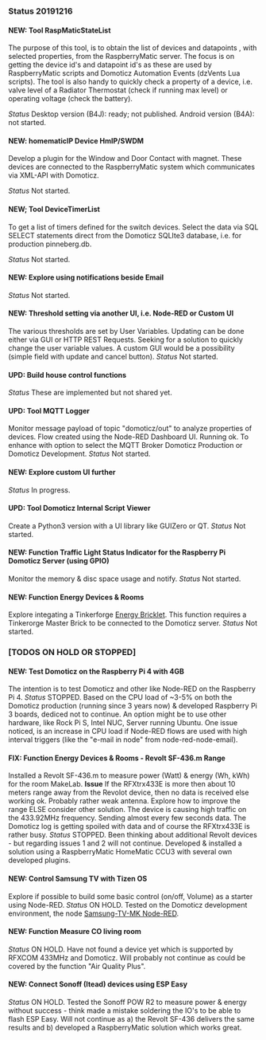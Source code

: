 ### Status 20191216

#### NEW: Tool RaspMaticStateList
The purpose of this tool, is to obtain the list of devices and datapoints , with selected properties, from the RaspberryMatic server.
The focus is on getting the device id's and datapoint id's as these are used by RaspberryMatic scripts and Domoticz Automation Events (dzVents Lua scripts).
The tool is also handy to quickly check a property of a device, i.e. valve level of a Radiator Thermostat (check if running max level) or operating voltage (check the battery).

_Status_
Desktop version (B4J): ready; not published.
Android version (B4A): not started.

#### NEW: homematicIP Device HmIP/SWDM
Develop a plugin for the Window and Door Contact with magnet.
These devices are connected to the RaspberryMatic system which communicates via XML-API with Domoticz.

_Status_
Not started.

#### NEW; Tool DeviceTimerList
To get a list of timers defined for the switch devices.
Select the data via SQL SELECT statements direct from the Domoticz SQLIte3 database, i.e. for production pinneberg.db.

_Status_
Not started.

#### NEW: Explore using notifications beside Email
_Status_
Not started.

#### NEW: Threshold setting via another UI, i.e. Node-RED or Custom UI
The various thresholds are set by User Variables. Updating can be done either via GUI or HTTP REST Requests.
Seeking for a solution to quickly change the user variable values.
A custom GUI would be a possibility (simple field with update and cancel button).
_Status_
Not started.

#### UPD: Build house control functions
_Status_
These are implemented but not shared yet.

#### UPD: Tool MQTT Logger
Monitor message payload of topic "domoticz/out" to analyze properties of devices.
Flow created using the Node-RED Dashboard UI. Running ok.
To enhance with option to select the MQTT Broker Domoticz Production or Domoticz Development.
_Status_
Not started.

#### NEW: Explore custom UI further
_Status_
In progress.

#### UPD: Tool Domoticz Internal Script Viewer
Create a Python3 version with a UI library like GUIZero or QT.
_Status_
Not started.

#### NEW: Function Traffic Light Status Indicator for the Raspberry Pi Domoticz Server (using GPIO)
Monitor the memory & disc space usage and notify.
_Status_
Not started.

#### NEW: Function Energy Devices & Rooms
Explore integating a Tinkerforge [Energy Bricklet](https://github.com/Tinkerforge/energy-monitor-bricklet).
This function requires a Tinkerorge Master Brick to be connected to the Domoticz server.
_Status_
Not started.

### [TODOS ON HOLD OR STOPPED]

#### NEW: Test Domoticz on the Raspberry Pi 4 with 4GB
The intention is to test Domoticz and other like Node-RED on the Raspberry Pi 4.
_Status_
STOPPED.
Based on the CPU load of ~3-5% on both the Domoticz production (running since 3 years now) & developed Raspberry Pi 3 boards, dediced not to continue.
An option might be to use other hardware, like Rock Pi S, Intel NUC, Server running Ubuntu.
One issue noticed, is an increase in CPU load if Node-RED flows are used with high interval triggers (like the "e-mail in node" from node-red-node-email).

#### FIX: Function Energy Devices & Rooms - Revolt SF-436.m Range
Installed a Revolt SF-436.m to measure power (Watt) & energy (Wh, kWh) for the room MakeLab.
**Issue**
If the RFXtrx433E is more then about 10 meters range away from the Revolot device, then no data is received else working ok.
Probably rather weak antenna. Explore how to improve the range ELSE consider other solution.
The device is causing high traffic on the 433.92MHz frequency. Sending almost every few seconds data.
The Domoticz log is getting spoiled with data and of course the RFXtrx433E is rather busy.
_Status_
STOPPED.
Been thinking about additional Revolt devices - but regarding issues 1 and 2 will not continue.
Developed & installed a solution using a RaspberryMatic HomeMatic CCU3 with several own developed plugins.

#### NEW: Control Samsung TV with Tizen OS
Explore if possible to build some basic control (on/off, Volume) as a starter using Node-RED.
_Status_
ON HOLD.
Tested on the Domoticz development environment, the node [Samsung-TV-MK Node-RED](https://www.npmjs.com/package/node-red-contrib-samsung-tv-mk).

#### NEW: Function Measure CO living room
_Status_
ON HOLD.
Have not found a device yet which is supported by RFXCOM 433MHz and Domoticz.
Will probably not continue as could be covered by the function "Air Quality Plus".

#### NEW: Connect Sonoff (Itead) devices using ESP Easy
_Status_
ON HOLD.
Tested the Sonoff POW R2 to measure power & energy without success - think made a mistake soldering the IO's to be able to flash ESP Easy.
Will not continue as a) the Revolt SF-436 delivers the same results and b) developed a RaspberryMatic solution which works great.

